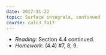 ```yaml
---
date: 2017-11-22
topic: Surface integrals, continued
course: calc3_fa17
---
```


- *Reading*: Section 4.4 continued.
- *Homework*: (4.4) #7, 8, 9.

